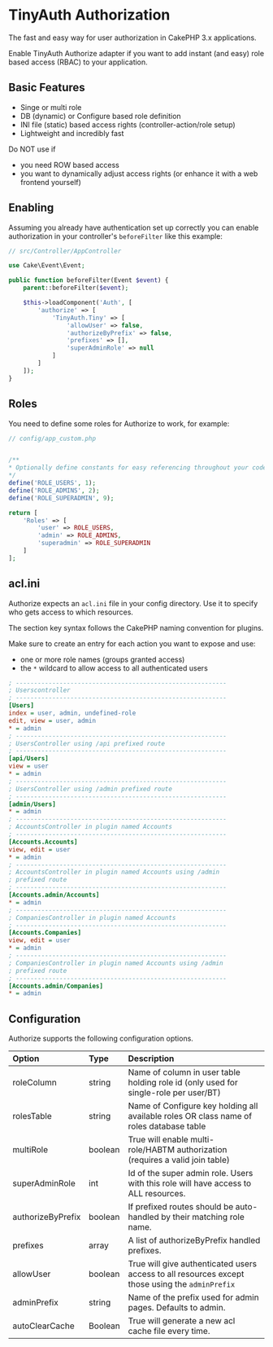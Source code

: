 # TinyAuth Authorization
The fast and easy way for user authorization in CakePHP 3.x applications.

Enable TinyAuth Authorize adapter if you want to add instant (and easy) role based
access (RBAC) to your application.

## Basic Features
- Singe or multi role
- DB (dynamic) or Configure based role definition
- INI file (static) based access rights (controller-action/role setup)
- Lightweight and incredibly fast

Do NOT use if
- you need ROW based access
- you want to dynamically adjust access rights (or enhance it with a web frontend yourself)

## Enabling

Assuming you already have authentication set up correctly you can enable
authorization in your controller's `beforeFilter` like this example:

```php
// src/Controller/AppController

use Cake\Event\Event;

public function beforeFilter(Event $event) {
	parent::beforeFilter($event);

	$this->loadComponent('Auth', [
		'authorize' => [
			'TinyAuth.Tiny' => [
				'allowUser' => false,
				'authorizeByPrefix' => false,
				'prefixes' => [],
				'superAdminRole' => null
			]
		]
	]);
}
```

## Roles

You need to define some roles for Authorize to work, for example:

```php
// config/app_custom.php


/**
* Optionally define constants for easy referencing throughout your code
*/
define('ROLE_USERS', 1);
define('ROLE_ADMINS', 2);
define('ROLE_SUPERADMIN', 9);

return [
	'Roles' => [
		'user' => ROLE_USERS,
		'admin' => ROLE_ADMINS,
		'superadmin' => ROLE_SUPERADMIN
	]
];
```

## acl.ini

Authorize expects an ``acl.ini`` file in your config directory.
Use it to specify who gets access to which resources.

The section key syntax follows the CakePHP naming convention for plugins.

Make sure to create an entry for each action you want to expose and use:

- one or more role names (groups granted access)
- the ``*`` wildcard to allow access to all authenticated users

```ini
; ----------------------------------------------------------
; Userscontroller
; ----------------------------------------------------------
[Users]
index = user, admin, undefined-role
edit, view = user, admin
* = admin
; ----------------------------------------------------------
; UsersController using /api prefixed route
; ----------------------------------------------------------
[api/Users]
view = user
* = admin
; ----------------------------------------------------------
; UsersController using /admin prefixed route
; ----------------------------------------------------------
[admin/Users]
* = admin
; ----------------------------------------------------------
; AccountsController in plugin named Accounts
; ----------------------------------------------------------
[Accounts.Accounts]
view, edit = user
* = admin
; ----------------------------------------------------------
; AccountsController in plugin named Accounts using /admin
; prefixed route
; ----------------------------------------------------------
[Accounts.admin/Accounts]
* = admin
; ----------------------------------------------------------
; CompaniesController in plugin named Accounts
; ----------------------------------------------------------
[Accounts.Companies]
view, edit = user
* = admin
; ----------------------------------------------------------
; CompaniesController in plugin named Accounts using /admin
; prefixed route
; ----------------------------------------------------------
[Accounts.admin/Companies]
* = admin
```

## Configuration

Authorize supports the following configuration options.

Option | Type | Description
:----- | :--- | :----------
roleColumn|string|Name of column in user table holding role id (only used for single-role per user/BT)
rolesTable|string|Name of Configure key holding all available roles OR class name of roles database table
multiRole|boolean|True will enable multi-role/HABTM authorization (requires a valid join table)
superAdminRole|int|Id of the super admin role. Users with this role will have access to ALL resources.
authorizeByPrefix|boolean|If prefixed routes should be auto-handled by their matching role name.
prefixes|array|A list of authorizeByPrefix handled prefixes.
allowUser|boolean|True will give authenticated users access to all resources except those using the `adminPrefix`
adminPrefix|string|Name of the prefix used for admin pages. Defaults to admin.
autoClearCache|Boolean|True will generate a new acl cache file every time.
